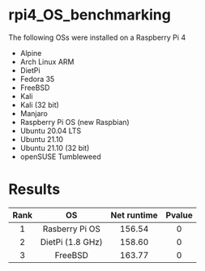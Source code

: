 # rpi4_OS_benchmarking
The following OSs were installed on a Raspberry Pi 4
* Alpine
* Arch Linux ARM
* DietPi
* Fedora 35
* FreeBSD
* Kali
* Kali (32 bit)
* Manjaro
* Raspberry Pi OS (new Raspbian)
* Ubuntu 20.04 LTS
* Ubuntu 21.10
* Ubuntu 21.10 (32 bit)
* openSUSE Tumbleweed

# Results
Rank | OS | Net runtime | Pvalue
|:---:|:---:|:---:|:---:|
1 | Rasberry Pi OS | 156.54 | 0
2 | DietPi (1.8 GHz) | 158.60 | 0
3 | FreeBSD | 163.77 | 0
